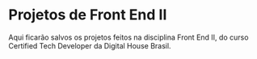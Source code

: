# Projetos de Front End II

Aqui ficarão salvos os projetos feitos na disciplina Front End II, do curso Certified Tech Developer da Digital House Brasil.